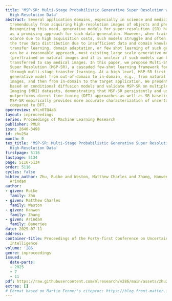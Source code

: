 ```yaml
---
title: 'MSP-SR: Multi-Stage Probabilistic Generative Super Resolution with Scarce
  High-Resolution Data'
abstract: Several application domains, especially in science and medicine, benefit
  tremendously from acquiring high-resolution images of objects and phenomena of interest.
  Recognizing this need, generative models for super-resolution (SR) have emerged
  as a promising approach for such data generation. However, when training data are
  scarce due to high acquisition costs, such models struggle and often fail to capture
  the true data distribution due to insufficient data and domain knowledge. While
  transfer learning, domain adaptation, or few shot learning of such generative models
  can be a reasonable approach, most existing large scale generative models have been
  (pre)trained on natural images and it is unclear if such models can be seamlessly
  transferred to say medical images. In this paper, we propose Multi-Stage Probabilistic
  Super Resolution (MSP-SR), a cascaded few-shot learning framework for super-resolution
  through multi-stage transfer learning. At a high level, MSP-SR first transfers a
  generative model from out-of-domain to in-domain, e.g., from natural to medical
  images, and then from in-domain to the target application. We present the details
  based on conditional diffusion models and validate MSP-SR on multiple Magnetic Resonance
  Imaging (MRI) datasets, demonstrating that MSP-SR persistently and usually significantly
  outperforms direct fine-tuning (DFT) approaches as well as SR baselines. Further,
  MSP-SR empirically provides more accurate characterization of uncertainty in SR
  compared to DFT.
openreview: nYLn0TQ4aB
layout: inproceedings
series: Proceedings of Machine Learning Research
publisher: PMLR
issn: 2640-3498
id: zhu25a
month: 0
tex_title: 'MSP-SR: Multi-Stage Probabilistic Generative Super Resolution with Scarce
  High-Resolution Data'
firstpage: 5116
lastpage: 5134
page: 5116-5134
order: 5116
cycles: false
bibtex_author: Zhu, Ruike and Weston, Matthew Charles and Zhang, Hanwen and Banerjee,
  Arindam
author:
- given: Ruike
  family: Zhu
- given: Matthew Charles
  family: Weston
- given: Hanwen
  family: Zhang
- given: Arindam
  family: Banerjee
date: 2025-07-11
address:
container-title: Proceedings of the Forty-first Conference on Uncertainty in Artificial
  Intelligence
volume: '286'
genre: inproceedings
issued:
  date-parts:
  - 2025
  - 7
  - 11
pdf: https://raw.githubusercontent.com/mlresearch/v286/main/assets/zhu25a/zhu25a.pdf
extras: []
# Format based on Martin Fenner's citeproc: https://blog.front-matter.io/posts/citeproc-yaml-for-bibliographies/
---
```

